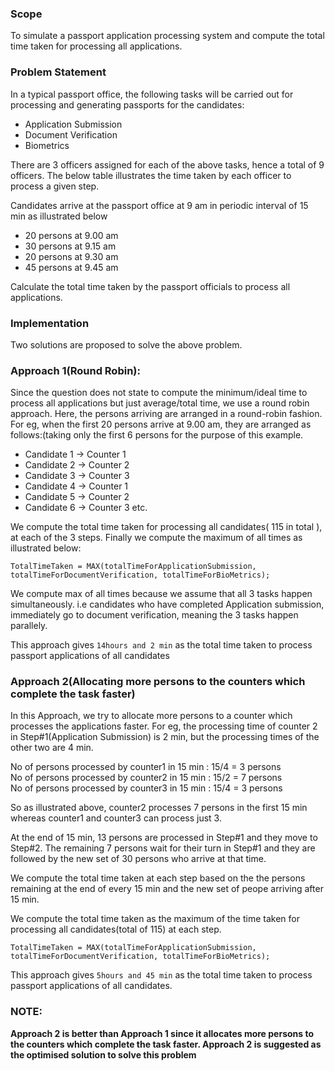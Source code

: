 <h3>Scope</h3>
To simulate a passport application processing system and compute the total time taken for processing all applications.

<h3>Problem Statement</h3>
In a typical passport office, the following tasks will be carried out for processing and generating passports for the candidates:

* Application Submission
* Document Verification
* Biometrics

There are 3 officers assigned for each of the above tasks, hence a total of 9 officers. The below table illustrates the time taken by each officer to process a given step.



Candidates arrive at the passport office at 9 am in periodic interval of 15 min as illustrated below

* 20 persons at 9.00 am
* 30 persons at 9.15 am
* 20 persons at 9.30 am
* 45 persons at 9.45 am

Calculate the total time taken by the passport officials to process all applications.

<h3>Implementation</h3>

Two solutions are proposed to solve the above problem.

<h3>Approach 1(Round Robin):</h3>
 Since the question does not state to compute the minimum/ideal time to process all applications but just average/total time, we use a round  robin approach. Here, the persons arriving are arranged in a round-robin fashion. For eg, when the first 20 persons arrive at 9.00 am, they are arranged as follows:(taking only the first 6 persons for the purpose of this example.
 
 * Candidate 1 -> Counter 1
 * Candidate 2 -> Counter 2
 * Candidate 3 -> Counter 3
 * Candidate 4 -> Counter 1
 * Candidate 5 -> Counter 2
 * Candidate 6 -> Counter 3 etc.
 
 We compute the total time taken for processing all candidates( 115 in total ), at each of the 3 steps. Finally we compute the maximum of all times as illustrated below:
 
 `TotalTimeTaken = MAX(totalTimeForApplicationSubmission, totalTimeForDocumentVerification, totalTimeForBioMetrics);`
 
 We compute max of all times because we assume that all 3 tasks happen simultaneously. i.e candidates who have completed Application submission, immediately go to document verification, meaning the 3 tasks happen parallely.
 
 This approach gives `14hours and 2 min` as the total time taken to process passport applications of all candidates
 

<h3>Approach 2(Allocating more persons to the counters which complete the task faster)</h3>

In this Approach, we try to allocate more persons to a counter which processes the applications faster. For eg, the processing time of counter 2 in Step#1(Application Submission) is 2 min, but the processing times of the other two are 4 min.

No of persons processed by counter1 in 15 min : 15/4 = 3 persons<br/>
No of persons processed by counter2 in 15 min : 15/2 = 7 persons<br/>
No of persons processed by counter3 in 15 min : 15/4 = 3 persons<br/>

So as illustrated above, counter2 processes 7 persons in the first 15 min whereas counter1 and counter3 can process just 3.

At the end of 15 min, 13 persons are processed in Step#1 and they move to Step#2. The remaining 7 persons wait for their turn in Step#1 and they are followed by the new set of 30 persons who arrive at that time.

We compute the total time taken at each step based on the the persons remaining at the end of every 15 min and the new set of peope arriving after 15 min.

We compute the total time taken as the maximum of the time taken for processing all candidates(total of 115) at each step.

  `TotalTimeTaken = MAX(totalTimeForApplicationSubmission, totalTimeForDocumentVerification, totalTimeForBioMetrics);`
  
This approach gives `5hours and 45 min` as the total time taken to process passport applications of all candidates.

<h3>NOTE:</h3><b>Approach 2 is better than Approach 1 since it allocates more persons to the counters which complete the task faster. Approach 2 is suggested as the optimised solution to solve this problem</b>
